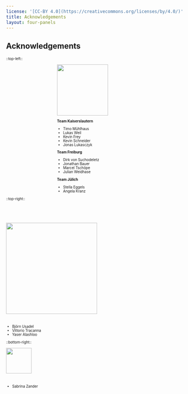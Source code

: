 ```yaml
---
license: '[CC-BY 4.0](https://creativecommons.org/licenses/by/4.0/)'
title: Acknowledgements
layout: four-panels
---
```


## Acknowledgements

<style>
  
  p,ul {font-size:0.7em}

</style>

::top-left::

<div style="margin-left:140px">

<img src='https://github.com/nfdi4plants/Branding/raw/master/logos/DataPLANT/DataPLANT_logo_bg_transparent.svg' style="width:140px" />

**Team Kaiserslautern**

- Timo Mühlhaus
- Lukas Weil
- Kevin Frey
- Kevin Schneider
- Jonas Lukasczyk

**Team Freiburg**

- Dirk von Suchodeletz
- Jonathan Bauer
- Marcel Tschöpe
- Julian Weidhase

**Team Jülich**

- Stella Eggels
- Angela Kranz

</div>

::top-right::

<div style="margin-top:60px">

<img style="width:250px;margin-bottom:20px" src='https://www.ceplas.eu/typo3conf/ext/fksitepackage/Resources/Public/Images/CEPLAS-Logo.svg'/>

- Björn Usadel
- Vittorio Tracanna
- Yaser Alashloo

</div>

::bottom-right::

<img style="height:70px;mr:50px;margin-bottom:20px" src='https://www.sfb1535.hhu.de/fileadmin/redaktion/Fakultaeten/Mathematisch-Naturwissenschaftliche_Fakultaet/Biologie/SFB1535/Bilder/MibiNet.png'/>

- Sabrina Zander
